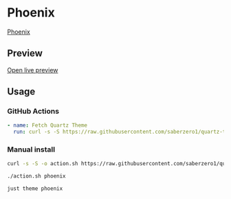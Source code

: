 # Phoenix

[Phoenix](https://github.com/RyzenFromFire)

## Preview

[Open live preview](https://quartz-themes.github.io/phoenix/)

## Usage

### GitHub Actions

```yaml
- name: Fetch Quartz Theme
  run: curl -s -S https://raw.githubusercontent.com/saberzero1/quartz-themes/master/action.sh | bash -s -- phoenix
```

### Manual install

```bash
curl -s -S -o action.sh https://raw.githubusercontent.com/saberzero1/quartz-themes/master/action.sh

./action.sh phoenix
```

```bash
just theme phoenix
```
